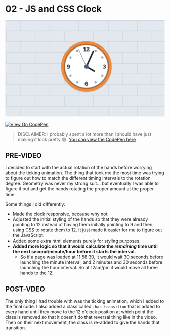# 02 - JS and CSS Clock

![Preview of Clock](assets/screenshot.jpeg)

[![View On CodePen](https://img.shields.io/badge/View%20On%20CodePen-black?style=for-the-badge&logo=codepen 'View On CodePen')](https://codepen.io/snrankin/pen/wvOoqKV)

> DISCLAIMER: I probably spent a lot more than I should have just making it look pretty 😅. [You can view the CodePen here](https://codepen.io/snrankin/pen/wvOoqKV)

## PRE-VIDEO

I decided to start with the actual rotation of the hands before worrying about the ticking animation. The thing that took me the most time was trying to figure out how to match the different timing intervals to the rotation degree.
Geometry was never my strong suit... but eventually I was able to figure it out and get the hands rotating the proper amount at the proper time.

Some things I did differently:

- Made the clock responsive, because why not.
- Adjusted the initial styling of the hands so that they were already pointing to 12 instead of having them initially pointing to 9 and then using CSS to rotate them to 12. It just made it easier for me to figure out the JavaScript.
- Added some extra html elements purely for styling purposes.
- **Added more logic so that it would calculate the _remaining_ time until the next second/minute/hour before it starts the interval.**
    - So if a page was loaded at 11:58:30, it would wait 30 seconds before launching the minute interval, and 2 minutes and 30 seconds before launching the hour interval. So at 12am/pm it would move all three hands to the 12.

## POST-VDEO

The only thing I had trouble with was the ticking animation, which I added to the final code. I also added a class
called `.has-transition` that is added to every hand until they move to the 12 o'clock position at which point the class is removed so that it doesn't do that reversal thing like in the video. Then on their next movement, the class is re-added to give the hands that transition.
